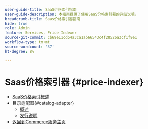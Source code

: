 ```yaml
---
user-guide-title: SaaS价格索引指南
user-guide-description: 本指南提供了使用SaaS价格索引器的详细说明。
breadcrumb-title: Saas价格索引器指南
hide: true
role: Admin
feature: Services, Price Indexer
source-git-commit: cb69e11cd54a3ca1ab66543c4f28526a3cf1f9e1
workflow-type: tm+mt
source-wordcount: '37'
ht-degree: 8%

---
```


# Saas价格索引器 {#price-indexer}

- [SaaS价格索引概述](price-indexing.md)
- 目录适配器{#catalog-adapter}
   - [概述](catalog-adapter.md)
   - [发行说明](release-notes.md)
- [返回到Commerce服务主页](https://experienceleague.adobe.com/docs/commerce/user-guides/home.html)
